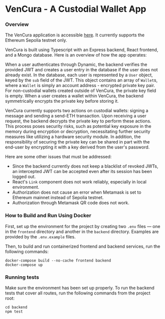 # VenCura - A Custodial Wallet App

### Overview
The VenCura application is accessible [here](http://34.16.134.164:3000/). It currently supports the Ethereum Sepolia testnet only.

VenCura is built using Typescript with an Express backend, React frontend, and a Mongo database. Here is an overview of how the app operates:

When a user authenticates through Dynamic, the backend verifies the provided JWT and creates a user entry in the database if the user does not already exist. In the database, each user is represented by a `User` object, keyed by the `sub` field of the JWT. This object contains an array of `Wallet`s, where a `Wallet` is simply an account address - encrypted private key pair. For non-custodial wallets created outside of VenCura, the private key field is empty. When a user creates a wallet within VenCura, the backend symmetrically encrypts the private key before storing it.

VenCura currently supports two actions on custodial wallets: signing a message and sending a send-ETH transaction. Upon receiving a user request, the backend decrypts the private key to perform these actions. This process poses security risks, such as potential key exposure in the memory during encryption or decryption, necessitating further security measures like utilizing a hardware security module. In addition, the responsibility of securing the private key can be shared in part with the end-user by encrypting it with a key derived from the user's password.

Here are some other issues that must be addressed:
- Since the backend currently does not keep a blacklist of revoked JWTs, an intercepted JWT can be accepted even after its session has been logged out.
- React's `Link` component does not work reliably, especially in local environment. 
- Authorization does not cause an error when Metamask is set to Ethereum mainnet instead of Sepolia testnet.
- Authorization through Metamask QR code does not work.


### How to Build and Run Using Docker

First, set up the environment for the project by creating two `.env` files — one in the `frontend` directory and another in the `backend` directory. Examples are provided by the `.env.example` files.

Then, to build and run containerized frontend and backend services, run the following commands:
```
docker-compose build --no-cache frontend backend
docker-compose up
```


### Running tests
Make sure the environment has been set up properly. To run the backend tests that cover all routes, run the following commands from the project root:
```
cd backend
npm test
```

